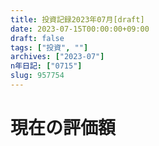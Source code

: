 ```yaml
---
title: 投資記録2023年07月[draft]
date: 2023-07-15T00:00:00+09:00
draft: false
tags: ["投資", ""]
archives: ["2023-07"]
n年日記: ["0715"]
slug: 957754
---
```

# 現在の評価額